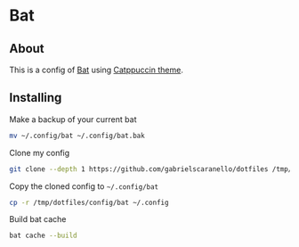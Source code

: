 # Bat

## About

This is a config of [Bat](https://github.com/sharkdp/bat) using [Catppuccin theme](https://github.com/catppuccin/bat).

## Installing

Make a backup of your current bat

```bash
mv ~/.config/bat ~/.config/bat.bak
```

Clone my config

```bash
git clone --depth 1 https://github.com/gabrielscaranello/dotfiles /tmp/dotfiles
```

Copy the cloned config to `~/.config/bat`

```bash
cp -r /tmp/dotfiles/config/bat ~/.config
```

Build bat cache

```bash
bat cache --build
```
